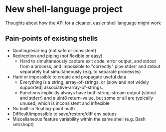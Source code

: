 # New shell-language project

Thoughts about how the API for a cleaner, easier shell language might work

## Pain-points of existing shells

 * Quoting/eval-ing (not safe or consistent)
 * Redirection and piping (not flexible or easy)
   * Hard to simultaneously capture exit code, error output, and stdout from a
     process, and impossible to "correctly" pipe stderr and stdout separately
     but simultaneously (e.g. to separate processes)
 * Hard or impossible to create and propagate useful data
   * Everything is a string, array-of-strings, or (slow and not widely
     supported) associative-array-of-strings.
   * Functions implicitly always have both string-stream output (stdout and
     stderr) and a uint8 return-value, but some or all are typically unused,
     which is inconsistent and inflexible
 * No built-in floating-point math
 * Difficult/impossible to save/restore/diff env setups
 * Miscellaneous feature variability within the same shell (e.g. Bash set/shopt)

